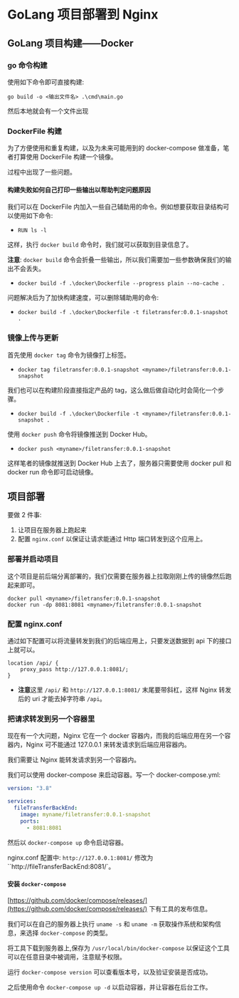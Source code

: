 # GoLang 项目部署到 Nginx

## GoLang 项目构建——Docker

### go 命令构建

使用如下命令即可直接构建:

`go build -o <输出文件名> .\cmd\main.go`

然后本地就会有一个文件出现

### DockerFile 构建

为了方便使用和重复构建，以及为未来可能用到的 docker-compose 做准备，笔者打算使用 DockerFile 构建一个镜像。

过程中出现了一些问题。

#### 构建失败如何自己打印一些输出以帮助判定问题原因

我们可以在 DockerFile 内加入一些自己辅助用的命令。例如想要获取目录结构可以使用如下命令:

- `RUN ls -l`

这样，执行 `docker build` 命令时，我们就可以获取到目录信息了。

**注意**: `docker build` 命令会折叠一些输出，所以我们需要加一些参数确保我们的输出不会丢失。

- `docker build -f .\docker\Dockerfile --progress plain --no-cache .`

问题解决后为了加快构建速度，可以删除辅助用的命令:

- `docker build -f .\docker\Dockerfile -t filetransfer:0.0.1-snapshot .`

### 镜像上传与更新

首先使用 `docker tag` 命令为镜像打上标签。

- `docker tag filetransfer:0.0.1-snapshot <myname>/filetransfer:0.0.1-snapshot`

我们也可以在构建阶段直接指定产品的 tag，这么做后做自动化时会简化一个步骤。

- `docker build -f .\docker\Dockerfile -t <myname>/filetransfer:0.0.1-snapshot .`

使用 `docker push` 命令将镜像推送到 Docker Hub。

- `docker push <myname>/filetransfer:0.0.1-snapshot`

这样笔者的镜像就推送到 Docker Hub 上去了，服务器只需要使用 docker pull 和 docker run 命令即可启动镜像。

## 项目部署

要做 2 件事:

1. 让项目在服务器上跑起来
2. 配置 `nginx.conf` 以保证让请求能通过 Http 端口转发到这个应用上。

### 部署并启动项目

这个项目是前后端分离部署的，我们仅需要在服务器上拉取刚刚上传的镜像然后跑起来即可。

```shell
docker pull <myname>/filetransfer:0.0.1-snapshot
docker run -dp 8081:8081 <myname>/filetransfer:0.0.1-snapshot
```

### 配置 nginx.conf

通过如下配置可以将流量转发到我们的后端应用上，只要发送数据到 api 下的接口上就可以。

```
location /api/ {
    proxy_pass http://127.0.0.1:8081/;
}
```

- **注意**这里 `/api/` 和 `http://127.0.0.1:8081/` 末尾要带斜杠，这样 Nginx 转发后的 uri 才能去掉字符串 `/api`。

### 把请求转发到另一个容器里

现在有一个大问题，Nginx 它在一个 docker 容器内，而我的后端应用在另一个容器内，Nginx 可不能通过 127.0.0.1 来转发请求到后端应用容器内。

我们需要让 Nginx 能转发请求到另一个容器内。

我们可以使用 docker-compose 来启动容器。写一个 docker-compose.yml:

```yaml
version: "3.8"

services:
  fileTransferBackEnd:
    image: myname/filetransfer:0.0.1-snapshot
    ports:
      - 8081:8081
```

然后以 `docker-compose up` 命令启动容器。

nginx.conf 配置中: `http://127.0.0.1:8081/` 修改为 ``http://fileTransferBackEnd:8081/`。

#### 安装 `docker-compose`

[https://github.com/docker/compose/releases/](https://github.com/docker/compose/releases/) 下有工具的发布信息。

我们可以在自己的服务器上执行 `uname -s` 和 `uname -m` 获取操作系统和架构信息，来选择 `docker-compose` 的类型。

将工具下载到服务器上,保存为 `/usr/local/bin/docker-compose` 以保证这个工具可以在任意目录中被调用，注意赋予权限。

运行 `docker-compose version` 可以查看版本号，以及验证安装是否成功。

之后使用命令 `docker-compose up -d` 以启动容器，并让容器在后台工作。  

